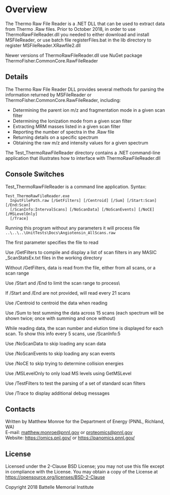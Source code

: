 # Overview

The Thermo Raw File Reader is a .NET DLL that can be used to 
extract data from Thermo .Raw files.  Prior to October 2018, 
in order to use ThermoRawFileReader.dll you needed to either 
download and install MSFileReader, or use batch file registerFiles.bat 
in the lib directory to register MSFileReader.XRawfile2.dll

Newer versions of ThermoRawFileReader.dll use NuGet package
ThermoFisher.CommonCore.RawFileReader

## Details

The Thermo Raw File Reader DLL provides several methods for parsing the information 
returned by MSFileReader or ThermoFisher.CommonCore.RawFileReader, including:
* Determining the parent ion m/z and fragmentation mode in a given scan filter
* Determining the Ionization mode from a given scan filter
* Extracting MRM masses listed in a given scan filter
* Reporting the number of spectra in the .Raw file
* Returning details on a specific spectrum
* Obtaining the raw m/z and intensity values for a given spectrum

The Test_ThermoRawFileReader directory contains a .NET command-line application 
that illustrates how to interface with ThermoRawFileReader.dll

## Console Switches

Test_ThermoRawFileReader is a command line application.  Syntax:

```
Test_ThermoRawFileReader.exe
  InputFilePath.raw [/GetFilters] [/Centroid] [/Sum] [/Start:Scan] [/End:Scan]
  [/ScanInfo:IntervalScans] [/NoScanData] [/NoScanEvents] [/NoCE] [/MSLevelOnly]
  [/Trace]
```

Running this program without any parameters it will process file
`..\..\..\UnitTests\Docs\Angiotensin_AllScans.raw`

The first parameter specifies the file to read

Use /GetFilters to compile and display a list of scan filters in any MASIC
_ScanStatsEx.txt files in the working directory

Without /GetFilters, data is read from the file, either from all scans, or a scan range

Use /Start and /End to limit the scan range to process\

If /Start and /End are not provided, will read every 21 scans

Use /Centroid to centroid the data when reading

Use /Sum to test summing the data across 15 scans (each spectrum will 
be shown twice; once with summing and once without)

While reading data, the scan number and elution time is displayed for each scan.
To show this info every 5 scans, use /ScanInfo:5

Use /NoScanData to skip loading any scan data

Use /NoScanEvents to skip loading any scan events

Use /NoCE to skip trying to determine collision energies

Use /MSLevelOnly to only load MS levels using GetMSLevel

Use /TestFilters to test the parsing of a set of standard scan filters

Use /Trace to display additional debug messages

## Contacts

Written by Matthew Monroe for the Department of Energy (PNNL, Richland, WA) \
E-mail: matthew.monroe@pnnl.gov or proteomics@pnnl.gov \
Website: https://omics.pnl.gov/ or https://panomics.pnnl.gov/

## License

Licensed under the 2-Clause BSD License; you may not use this file except 
in compliance with the License.  You may obtain a copy of the License at 
https://opensource.org/licenses/BSD-2-Clause

Copyright 2018 Battelle Memorial Institute
